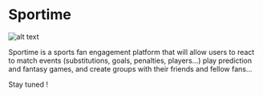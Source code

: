# Sportime
![alt text](https://cdn.discordapp.com/attachments/788078738905628685/951101660166488084/Logo.png)

Sportime is a sports fan engagement platform that will allow users to react to match events (substitutions, goals, penalties, players…) play prediction and fantasy games, and create groups with their friends and fellow fans...

Stay tuned !
